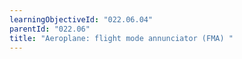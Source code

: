 ```yaml
---
learningObjectiveId: "022.06.04"
parentId: "022.06"
title: "Aeroplane: flight mode annunciator (FMA) "
---
```

